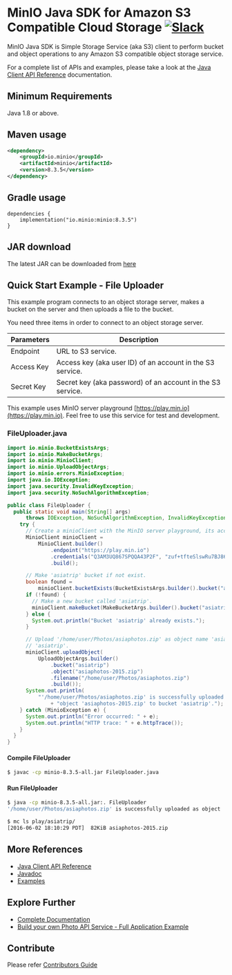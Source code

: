 # MinIO Java SDK for Amazon S3 Compatible Cloud Storage [![Slack](https://slack.min.io/slack?type=svg)](https://slack.min.io)

MinIO Java SDK is Simple Storage Service (aka S3) client to perform bucket and object operations to any Amazon S3 compatible object storage service.

For a complete list of APIs and examples, please take a look at the [Java Client API Reference](https://docs.min.io/docs/java-client-api-reference) documentation.

## Minimum Requirements
Java 1.8 or above.

## Maven usage
```xml
<dependency>
    <groupId>io.minio</groupId>
    <artifactId>minio</artifactId>
    <version>8.3.5</version>
</dependency>
```

## Gradle usage
```
dependencies {
    implementation("io.minio:minio:8.3.5")
}
```

## JAR download
The latest JAR can be downloaded from [here](https://repo1.maven.org/maven2/io/minio/minio/8.3.5/)

## Quick Start Example - File Uploader
This example program connects to an object storage server, makes a bucket on the server and then uploads a file to the bucket.

You need three items in order to connect to an object storage server.

| Parameters | Description                                                |
|------------|------------------------------------------------------------|
| Endpoint   | URL to S3 service.                                         |
| Access Key | Access key (aka user ID) of an account in the S3 service.  |
| Secret Key | Secret key (aka password) of an account in the S3 service. |

This example uses MinIO server playground [https://play.min.io](https://play.min.io). Feel free to use this service for test and development.

### FileUploader.java
```java
import io.minio.BucketExistsArgs;
import io.minio.MakeBucketArgs;
import io.minio.MinioClient;
import io.minio.UploadObjectArgs;
import io.minio.errors.MinioException;
import java.io.IOException;
import java.security.InvalidKeyException;
import java.security.NoSuchAlgorithmException;

public class FileUploader {
  public static void main(String[] args)
      throws IOException, NoSuchAlgorithmException, InvalidKeyException {
    try {
      // Create a minioClient with the MinIO server playground, its access key and secret key.
      MinioClient minioClient =
          MinioClient.builder()
              .endpoint("https://play.min.io")
              .credentials("Q3AM3UQ867SPQQA43P2F", "zuf+tfteSlswRu7BJ86wekitnifILbZam1KYY3TG")
              .build();

      // Make 'asiatrip' bucket if not exist.
      boolean found =
          minioClient.bucketExists(BucketExistsArgs.builder().bucket("asiatrip").build());
      if (!found) {
        // Make a new bucket called 'asiatrip'.
        minioClient.makeBucket(MakeBucketArgs.builder().bucket("asiatrip").build());
      } else {
        System.out.println("Bucket 'asiatrip' already exists.");
      }

      // Upload '/home/user/Photos/asiaphotos.zip' as object name 'asiaphotos-2015.zip' to bucket
      // 'asiatrip'.
      minioClient.uploadObject(
          UploadObjectArgs.builder()
              .bucket("asiatrip")
              .object("asiaphotos-2015.zip")
              .filename("/home/user/Photos/asiaphotos.zip")
              .build());
      System.out.println(
          "'/home/user/Photos/asiaphotos.zip' is successfully uploaded as "
              + "object 'asiaphotos-2015.zip' to bucket 'asiatrip'.");
    } catch (MinioException e) {
      System.out.println("Error occurred: " + e);
      System.out.println("HTTP trace: " + e.httpTrace());
    }
  }
}
```

#### Compile FileUploader
```sh
$ javac -cp minio-8.3.5-all.jar FileUploader.java
```

#### Run FileUploader
```sh
$ java -cp minio-8.3.5-all.jar:. FileUploader
'/home/user/Photos/asiaphotos.zip' is successfully uploaded as object 'asiaphotos-2015.zip' to bucket 'asiatrip'.

$ mc ls play/asiatrip/
[2016-06-02 18:10:29 PDT]  82KiB asiaphotos-2015.zip
```

## More References
* [Java Client API Reference](https://docs.min.io/docs/java-client-api-reference)
* [Javadoc](https://minio-java.min.io/)
* [Examples](https://github.com/minio/minio-java/tree/release/examples)

## Explore Further
* [Complete Documentation](https://docs.min.io)
* [Build your own Photo API Service - Full Application Example ](https://github.com/minio/minio-java-rest-example)

## Contribute
Please refer [Contributors Guide](https://github.com/minio/minio-java/blob/release/CONTRIBUTING.md)
